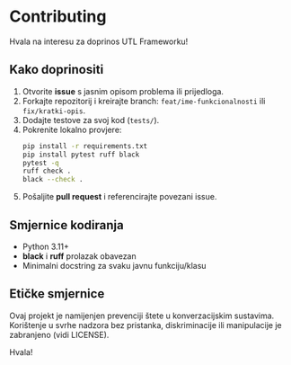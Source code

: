 # Contributing

Hvala na interesu za doprinos UTL Frameworku!

## Kako doprinositi
1. Otvorite **issue** s jasnim opisom problema ili prijedloga.
2. Forkajte repozitorij i kreirajte branch: `feat/ime-funkcionalnosti` ili `fix/kratki-opis`.
3. Dodajte testove za svoj kod (`tests/`).  
4. Pokrenite lokalno provjere:
   ```bash
   pip install -r requirements.txt
   pip install pytest ruff black
   pytest -q
   ruff check .
   black --check .
   ```
5. Pošaljite **pull request** i referencirajte povezani issue.

## Smjernice kodiranja
- Python 3.11+
- **black** i **ruff** prolazak obavezan
- Minimalni docstring za svaku javnu funkciju/klasu

## Etičke smjernice
Ovaj projekt je namijenjen prevenciji štete u konverzacijskim sustavima. Korištenje u svrhe nadzora bez pristanka, diskriminacije ili manipulacije je zabranjeno (vidi LICENSE).

Hvala!